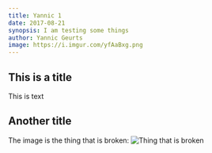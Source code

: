 ```yaml
---
title: Yannic 1
date: 2017-08-21
synopsis: I am testing some things
author: Yannic Geurts
image: https://i.imgur.com/yfAaBxg.png
---
```


## This is a title

This is text

## Another title

The image is the thing that is broken:
![Thing that is broken](https://i.imgur.com/yfAaBxg.png)


